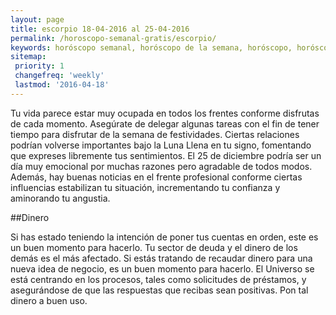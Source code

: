 ```yaml
---
layout: page
title: escorpio 18-04-2016 al 25-04-2016 
permalink: /horoscopo-semanal-gratis/escorpio/
keywords: horóscopo semanal, horóscopo de la semana, horóscopo, horóscopo gratis,horóscopos, horóscopo esperanza gracia, horoscopos escorpio la semana, horóscopos gratis, Tarot, Astrologia, Zodíaco, escorpio, horoscopo gratis
sitemap:
 priority: 1
 changefreq: 'weekly'
 lastmod: '2016-04-18'
---
```

Tu vida parece estar muy ocupada en todos los frentes conforme disfrutas de cada momento. Asegúrate de delegar algunas tareas con el fin de tener tiempo para disfrutar de la semana de festividades. Ciertas relaciones podrían volverse importantes bajo la Luna Llena en tu signo, fomentando que expreses libremente tus sentimientos. El 25 de diciembre podría ser un día muy emocional por muchas razones pero agradable de todos modos. Además, hay buenas noticias en el frente profesional conforme ciertas influencias estabilizan tu situación, incrementando tu confianza y aminorando tu angustia.

##Dinero

Si has estado teniendo la intención de poner tus cuentas en orden, este es un buen momento para hacerlo. Tu sector de deuda y el dinero de los demás es el más afectado. Si estás tratando de recaudar dinero para una nueva idea de negocio, es un buen momento para hacerlo. El Universo se está centrando en los procesos, tales como solicitudes de préstamos, y asegurándose de que las respuestas que recibas sean positivas. Pon tal dinero a buen uso.